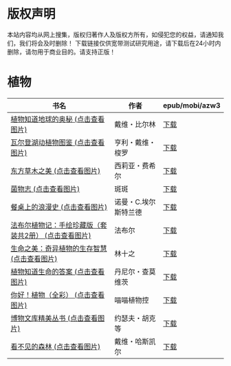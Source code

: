 # 版权声明

本站内容均从网上搜集，版权归著作人及版权方所有，如侵犯您的权益，请通知我们，我们将会及时删除！ 下载链接仅供宽带测试研究用途，请下载后在24小时内删除，请勿用于商业目的。请支持正版！

# 植物

| 书名 | 作者 | epub/mobi/azw3 |
| --- | --- | --- |
| [植物知道地球的奥秘 (点击查看图片)](https://www.dushupai.com/attachment/2024/06/12/04eaf886b747a0dc.jpg) | 戴维・比尔林 | [下载](https://url89.ctfile.com/f/31084289-1375499872-69554e?p=8866) |
| [瓦尔登湖动植物图鉴 (点击查看图片)](https://www.dushupai.com/attachment/2024/06/11/d4de2ed55961fc1f.jpg) | 亨利・戴维・梭罗 | [下载](https://url89.ctfile.com/f/31084289-1375510621-959e91?p=8866) |
| [东方草木之美 (点击查看图片)](https://www.dushupai.com/attachment/2024/06/11/6bc3975d20950390.jpg) | 西莉亚・费希尔 | [下载](https://url89.ctfile.com/f/31084289-1375510954-dcf045?p=8866) |
| [菌物志 (点击查看图片)](https://www.dushupai.com/attachment/2024/06/11/2bd3a7aee31654dc.jpg) | 斑斑 | [下载](https://url89.ctfile.com/f/31084289-1375512040-b79e08?p=8866) |
| [餐桌上的浪漫史 (点击查看图片)](https://www.dushupai.com/attachment/2024/06/11/b29a7721a1e58552.jpg) | 诺曼・C.埃尔斯特兰德 | [下载](https://url89.ctfile.com/f/31084289-1375512688-2974e3?p=8866) |
| [法布尔植物记：手绘珍藏版（套装共2册） (点击查看图片)](https://www.dushupai.com/attachment/2024/06/07/4bd00be45baad162.jpg) | 法布尔 | [下载](https://url89.ctfile.com/f/31084289-1357040536-bfadef?p=8866) |
| [生命之美：奇异植物的生存智慧 (点击查看图片)](https://www.dushupai.com/attachment/2024/06/06/932a3c234ac2748f.jpg) | 林十之 | [下载](https://url89.ctfile.com/f/31084289-1357031011-6d2792?p=8866) |
| [植物知道生命的答案 (点击查看图片)](https://www.dushupai.com/attachment/2024/06/04/fa4006ccc71f5f94.jpg) | 丹尼尔・查莫维茨 | [下载](https://url89.ctfile.com/f/31084289-1357021111-55bfec?p=8866) |
| [你好！植物（全彩） (点击查看图片)](https://www.dushupai.com/attachment/2024/06/03/7781caba444d5670.jpg) | 喵喵植物控 | [下载](https://url89.ctfile.com/f/31084289-1357019416-e03080?p=8866) |
| [博物文库精美丛书 (点击查看图片)](https://www.dushupai.com/attachment/2024/06/03/6eb885f174333314.jpg) | 约瑟夫・胡克等 | [下载](https://url89.ctfile.com/f/31084289-1357017430-ca5c6c?p=8866) |
| [看不见的森林 (点击查看图片)](https://www.dushupai.com/attachment/2024/06/02/ad2b86ad4fcc3041.jpg) | 戴维・哈斯凯尔 | [下载](https://url89.ctfile.com/f/31084289-1357014241-6e9aee?p=8866) |
